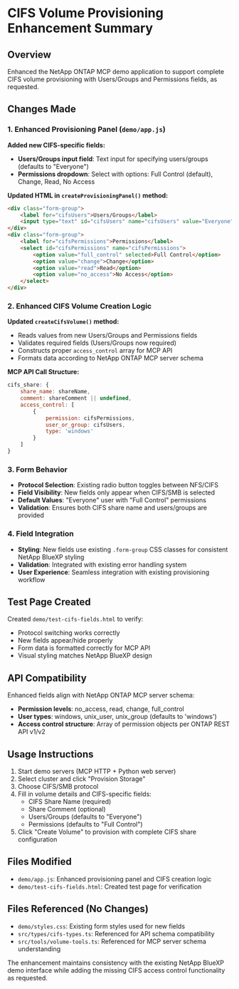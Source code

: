 # CIFS Volume Provisioning Enhancement Summary

## Overview
Enhanced the NetApp ONTAP MCP demo application to support complete CIFS volume provisioning with Users/Groups and Permissions fields, as requested.

## Changes Made

### 1. Enhanced Provisioning Panel (`demo/app.js`)

**Added new CIFS-specific fields:**
- **Users/Groups input field**: Text input for specifying users/groups (defaults to "Everyone")
- **Permissions dropdown**: Select with options: Full Control (default), Change, Read, No Access

**Updated HTML in `createProvisioningPanel()` method:**
```html
<div class="form-group">
    <label for="cifsUsers">Users/Groups</label>
    <input type="text" id="cifsUsers" name="cifsUsers" value="Everyone" placeholder="e.g., Everyone, DOMAIN\\username">
</div>
<div class="form-group">
    <label for="cifsPermissions">Permissions</label>
    <select id="cifsPermissions" name="cifsPermissions">
        <option value="full_control" selected>Full Control</option>
        <option value="change">Change</option>
        <option value="read">Read</option>
        <option value="no_access">No Access</option>
    </select>
</div>
```

### 2. Enhanced CIFS Volume Creation Logic

**Updated `createCifsVolume()` method:**
- Reads values from new Users/Groups and Permissions fields
- Validates required fields (Users/Groups now required)
- Constructs proper `access_control` array for MCP API
- Formats data according to NetApp ONTAP MCP server schema

**MCP API Call Structure:**
```javascript
cifs_share: {
    share_name: shareName,
    comment: shareComment || undefined,
    access_control: [
        {
            permission: cifsPermissions,
            user_or_group: cifsUsers,
            type: 'windows'
        }
    ]
}
```

### 3. Form Behavior
- **Protocol Selection**: Existing radio button toggles between NFS/CIFS
- **Field Visibility**: New fields only appear when CIFS/SMB is selected
- **Default Values**: "Everyone" user with "Full Control" permissions
- **Validation**: Ensures both CIFS share name and users/groups are provided

### 4. Field Integration
- **Styling**: New fields use existing `.form-group` CSS classes for consistent NetApp BlueXP styling
- **Validation**: Integrated with existing error handling system
- **User Experience**: Seamless integration with existing provisioning workflow

## Test Page Created
Created `demo/test-cifs-fields.html` to verify:
- Protocol switching works correctly
- New fields appear/hide properly
- Form data is formatted correctly for MCP API
- Visual styling matches NetApp BlueXP design

## API Compatibility
Enhanced fields align with NetApp ONTAP MCP server schema:
- **Permission levels**: no_access, read, change, full_control
- **User types**: windows, unix_user, unix_group (defaults to 'windows')
- **Access control structure**: Array of permission objects per ONTAP REST API v1/v2

## Usage Instructions
1. Start demo servers (MCP HTTP + Python web server)
2. Select cluster and click "Provision Storage"
3. Choose CIFS/SMB protocol
4. Fill in volume details and CIFS-specific fields:
   - CIFS Share Name (required)
   - Share Comment (optional)
   - Users/Groups (defaults to "Everyone")
   - Permissions (defaults to "Full Control")
5. Click "Create Volume" to provision with complete CIFS share configuration

## Files Modified
- `demo/app.js`: Enhanced provisioning panel and CIFS creation logic
- `demo/test-cifs-fields.html`: Created test page for verification

## Files Referenced (No Changes)
- `demo/styles.css`: Existing form styles used for new fields
- `src/types/cifs-types.ts`: Referenced for API schema compatibility
- `src/tools/volume-tools.ts`: Referenced for MCP server schema understanding

The enhancement maintains consistency with the existing NetApp BlueXP demo interface while adding the missing CIFS access control functionality as requested.